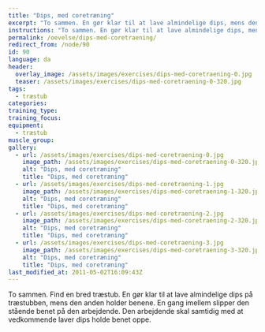 ```yaml
---
title: "Dips, med coretræning"
excerpt: "To sammen. En gør klar til at lave almindelige dips, mens den anden holder benene. En gang imellem slipper den stående benet på den arbejdende. Den arbejdende skal samtidig med at vedkommende laver dips holde benet oppe."
instructions: "To sammen. En gør klar til at lave almindelige dips, mens den anden holder benene. En gang imellem slipper den stående benet på den arbejdende. Den arbejdende skal samtidig med at vedkommende laver dips holde benet oppe."
permalink: /oevelse/dips-med-coretraening/
redirect_from: /node/90
id: 90
language: da
header:
  overlay_image: /assets/images/exercises/dips-med-coretraening-0.jpg
  teaser: /assets/images/exercises/dips-med-coretraening-0-320.jpg
tags:
  - træstub
categories:
training_type: 
training_focus: 
equipment:
  - træstub
muscle_group:
gallery:
  - url: /assets/images/exercises/dips-med-coretraening-0.jpg
    image_path: /assets/images/exercises/dips-med-coretraening-0-320.jpg
    alt: "Dips, med coretræning"
    title: "Dips, med coretræning"
  - url: /assets/images/exercises/dips-med-coretraening-1.jpg
    image_path: /assets/images/exercises/dips-med-coretraening-1-320.jpg
    alt: "Dips, med coretræning"
    title: "Dips, med coretræning"
  - url: /assets/images/exercises/dips-med-coretraening-2.jpg
    image_path: /assets/images/exercises/dips-med-coretraening-2-320.jpg
    alt: "Dips, med coretræning"
    title: "Dips, med coretræning"
  - url: /assets/images/exercises/dips-med-coretraening-3.jpg
    image_path: /assets/images/exercises/dips-med-coretraening-3-320.jpg
    alt: "Dips, med coretræning"
    title: "Dips, med coretræning"
last_modified_at: 2011-05-02T16:09:43Z
---
```


To sammen. Find en bred træstub. En gør klar til at lave almindelige dips på træstubben, mens den anden holder benene. En gang imellem slipper den stående benet på den arbejdende. Den arbejdende skal samtidig med at vedkommende laver dips holde benet oppe.
